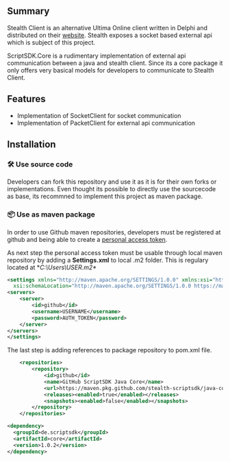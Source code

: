## Summary

Stealth Client is an alternative Ultima Online client written in Delphi and distributed on their [website](https://stealth.od.ua/ "website"). Stealth exposes a socket based external api which is subject of this project.

ScriptSDK.Core is a rudimentary implementation of external api communication between a java and stealth client. Since its a core package it only offers very basical models for developers to communicate to Stealth Client.

## Features

- Implementation of SocketClient for socket communication
- Implementation of PacketClient for external api communication

## Installation

### 🛠 Use source code

Developers can fork this repository and use it as it is for their own forks or implementations. Even thought its possible to directly use the sourcecode as base, its recommned to implement this project as maven package.

### 📦 Use as maven package

In order to use Github maven repositories, developers must be registered at github and being able to create a [personal access token](https://docs.github.com/en/authentication/keeping-your-account-and-data-secure/creating-a-personal-access-token "personal access token").

As next step the personal access token must be usable through local maven repository by adding a **Settings.xml** to local .m2 folder. This is regulary located at **C:\Users\USER\.m2\**

```xml
<settings xmlns="http://maven.apache.org/SETTINGS/1.0.0" xmlns:xsi="http://www.w3.org/2001/XMLSchema-instance"
  xsi:schemaLocation="http://maven.apache.org/SETTINGS/1.0.0 https://maven.apache.org/xsd/settings-1.0.0.xsd">
<servers>
    <server>
        <id>github</id>
        <username>USERNAME</username>
        <password>AUTH_TOKEN</password>
    </server>
</servers>
</settings>
```

The last step is adding references to package repository to pom.xml file.

```xml
    <repositories>
        <repository>
            <id>github</id>
            <name>GitHub ScriptSDK Java Core</name>
            <url>https://maven.pkg.github.com/stealth-scriptsdk/java-core</url>
            <releases><enabled>true</enabled></releases>
            <snapshots><enabled>false</enabled></snapshots>
        </repository>
    </repositories>
```



```xml
<dependency>
  <groupId>de.scriptsdk</groupId>
  <artifactId>core</artifactId>
  <version>1.0.2</version>
</dependency>
```
